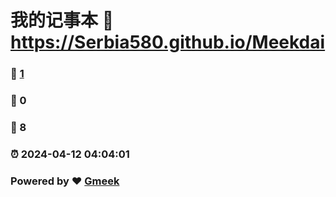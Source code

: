 # 我的记事本 :link: https://Serbia580.github.io/Meekdai 
### :page_facing_up: [1](https://Serbia580.github.io/Meekdai/tag.html) 
### :speech_balloon: 0 
### :hibiscus: 8 
### :alarm_clock: 2024-04-12 04:04:01 
### Powered by :heart: [Gmeek](https://github.com/Meekdai/Gmeek)
